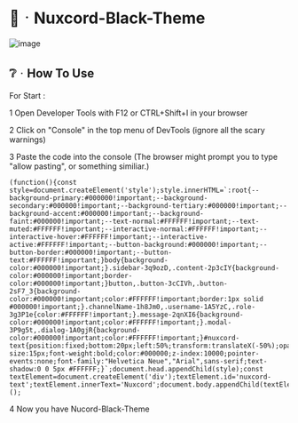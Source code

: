 # 🌙ᆞNuxcord-Black-Theme

![image](https://github.com/user-attachments/assets/0376e3ea-288f-4596-ac5f-643dfa1b9559)

## ❔ᆞHow To Use

For Start :

1 Open Developer Tools with F12 or CTRL+Shift+I in your browser

2 Click on "Console" in the top menu of DevTools (ignore all the scary warnings)

3 Paste the code into the console (The browser might prompt you to type "allow pasting", or something similiar.)

```
(function(){const style=document.createElement('style');style.innerHTML=`:root{--background-primary:#000000!important;--background-secondary:#000000!important;--background-tertiary:#000000!important;--background-accent:#000000!important;--background-faint:#000000!important;--text-normal:#FFFFFF!important;--text-muted:#FFFFFF!important;--interactive-normal:#FFFFFF!important;--interactive-hover:#FFFFFF!important;--interactive-active:#FFFFFF!important;--button-background:#000000!important;--button-border:#000000!important;--button-text:#FFFFFF!important;}body{background-color:#000000!important;}.sidebar-3q9ozD,.content-2p3cIY{background-color:#000000!important;border-color:#000000!important;}button,.button-3cCIVh,.button-2sF7_3{background-color:#000000!important;color:#FFFFFF!important;border:1px solid #000000!important;}.channelName-1h8Jm0,.username-1A5YzC,.role-3g3P1e{color:#FFFFFF!important;}.message-2qnXI6{background-color:#000000!important;color:#FFFFFF!important;}.modal-3P9g5t,.dialog-1A0gjR{background-color:#000000!important;color:#FFFFFF!important;}#nuxcord-text{position:fixed;bottom:20px;left:50%;transform:translateX(-50%);opacity:0.8;font-size:15px;font-weight:bold;color:#000000;z-index:10000;pointer-events:none;font-family:"Helvetica Neue","Arial",sans-serif;text-shadow:0 0 5px #FFFFFF;}`;document.head.appendChild(style);const textElement=document.createElement('div');textElement.id='nuxcord-text';textElement.innerText='Nuxcord';document.body.appendChild(textElement);})();
```

4 Now you have Nucord-Black-Theme
